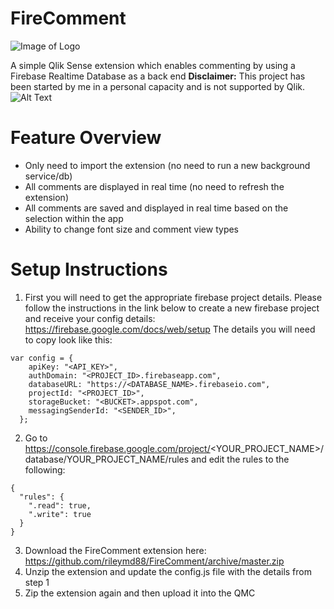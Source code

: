 # FireComment
![Image of Logo](https://github.com/rileymd88/FireComment/blob/master/FireComment.png)

A simple Qlik Sense extension which enables commenting by using a Firebase Realtime Database as a back end
**Disclaimer:** This project has been started by me in a personal capacity and is not supported by Qlik.
![Alt Text](https://github.com/rileymd88/FireComment/blob/master/FireComment.gif)

# Feature Overview
* Only need to import the extension (no need to run a new background service/db)
* All comments are displayed in real time (no need to refresh the extension)
* All comments are saved and displayed in real time based on the selection within the app
* Ability to change font size and comment view types

# Setup Instructions
1. First you will need to get the appropriate firebase project details. Please follow the instructions in the link below to create a new firebase project and receive your config details: https://firebase.google.com/docs/web/setup The details you will need to copy look like this:

```
var config = {
    apiKey: "<API_KEY>",
    authDomain: "<PROJECT_ID>.firebaseapp.com",
    databaseURL: "https://<DATABASE_NAME>.firebaseio.com",
    projectId: "<PROJECT_ID>",
    storageBucket: "<BUCKET>.appspot.com",
    messagingSenderId: "<SENDER_ID>",
  };
 ```
2. Go to https://console.firebase.google.com/project/<YOUR_PROJECT_NAME>/database/YOUR_PROJECT_NAME/rules and edit the rules to the following:
```
{
  "rules": {
    ".read": true,
    ".write": true
  }
}
 ```
3. Download the FireComment extension here: https://github.com/rileymd88/FireComment/archive/master.zip
4. Unzip the extension and update the config.js file with the details from step 1
5. Zip the extension again and then upload it into the QMC
